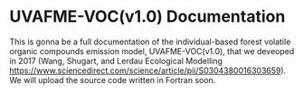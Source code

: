 # UVAFME-VOC(v1.0) Documentation
This is gonna be a full documentation of the individual-based forest volatile organic compounds emission model, UVAFME-VOC(v1.0), that we deveoped in 2017 (Wang, Shugart, and Lerdau Ecological Modelling https://www.sciencedirect.com/science/article/pii/S0304380016303659). We will upload the source code written in Fortran soon.
